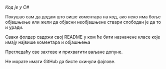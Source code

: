 *Код је у C#*

Покушао сам да додам што више коментара на  код,
ако неко има боље објашњење или жели да објасни необјашњене ствари
слободан је да то и уради. 

Сваки фолдер садржи свој README
у ком ће бити назначене класе које имају највише коментара и објашњења

Прегледаћу све захтеве и прихватити ваљане допуне.

Не морате имати GitHub да бисте скинули фајлове.
